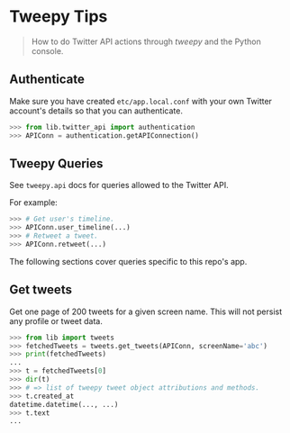 # Tweepy Tips
> How to do Twitter API actions through _tweepy_ and the Python console.


## Authenticate

Make sure you have created `etc/app.local.conf` with your own Twitter account's details so that you can authenticate.

```python
>>> from lib.twitter_api import authentication
>>> APIConn = authentication.getAPIConnection()
```


## Tweepy Queries

See `tweepy.api` docs for queries allowed to the Twitter API.

For example:

```python
>>> # Get user's timeline.
>>> APIConn.user_timeline(...)
>>> # Retweet a tweet.
>>> APIConn.retweet(...)
```

The following sections cover queries specific to this repo's app.


## Get tweets

Get one page of 200 tweets for a given screen name. This will not persist any profile or tweet data.

```python
>>> from lib import tweets
>>> fetchedTweets = tweets.get_tweets(APIConn, screenName='abc')
>>> print(fetchedTweets)
...
>>> t = fetchedTweets[0]
>>> dir(t)
>>> # => list of tweepy tweet object attributions and methods.
>>> t.created_at
datetime.datetime(..., ...)
>>> t.text
...
```
